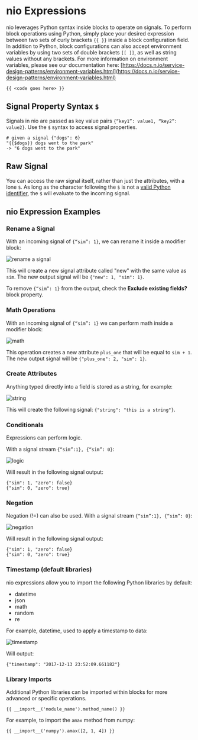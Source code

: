 # nio Expressions

nio leverages Python syntax inside blocks to operate on signals. To perform block operations using Python, simply place your desired expression between two sets of curly brackets `{{ }}` inside a block configuration field. In addition to Python, block configurations can also accept environment variables by using two sets of double brackets `[[ ]]`, as well as string values without any brackets. For more information on environment variables, please see our documentation here: [https://docs.n.io/service-design-patterns/environment-variables.html](https://docs.n.io/service-design-patterns/environment-variables.html)

```
{{ <code goes here> }}
```

## Signal Property Syntax `$`

Signals in nio are passed as key value pairs `{“key1”: value1, “key2”: value2}`. Use the `$` syntax to access signal properties.

```
# given a signal {"dogs": 6}
"{{$dogs}} dogs went to the park"
-> "6 dogs went to the park"
```

## Raw Signal

You can access the raw signal itself, rather than just the attributes, with a lone `$`. As long as the character following the `$` is not a [valid Python identifier](https://docs.python.org/3/reference/lexical_analysis.html#identifiers), the `$` will evaluate to the incoming signal.

## nio Expression Examples

### Rename a Signal

With an incoming signal of `{“sim”: 1}`, we can rename it inside a modifier block:

![rename a signal](/img/expressions/rename.png)

This will create a new signal attribute called "new" with the same value as `sim`.
The new output signal will be `{"new": 1, "sim": 1}`.  

To remove `{“sim”: 1}` from the output, check the **Exclude existing fields?** block property.

### Math Operations

With an incoming signal of `{“sim”: 1}` we can perform math inside a modifier block:

![math](/img/expressions/plus-one.png)

This operation creates a new attribute `plus_one` that will be equal to `sim + 1`.
The new output signal will be `{"plus_one": 2, "sim": 1}`.

### Create Attributes

Anything typed directly into a field is stored as a string, for example:

![string](/img/expressions/string.png)

This will create the following signal:  `{"string": "this is a string"}`.

### Conditionals
Expressions can perform logic.

With a signal stream `{“sim”:1}, {“sim”: 0}`:

![logic](/img/expressions/logic.png)

Will result in the following signal output:
```
{"sim": 1, "zero": false}
{"sim": 0, "zero": true}
```

### Negation
Negation (!=) can also be used.
With a signal stream `{“sim”:1}, {“sim”: 0}`:

![negation](/img/expressions/negation.png)

Will result in the following signal output:
```
{"sim": 1, "zero": false}
{"sim": 0, "zero": true}
```

### Timestamp (default libraries)
nio expressions allow you to import the following Python libraries by default:
- datetime
- json
- math
- random
- re

For example, datetime, used to apply a timestamp to data:

![timestamp](/img/expressions/timestamp.png)

Will output:
```
{"timestamp": "2017-12-13 23:52:09.661182"}
```

### Library Imports

Additional Python libraries can be imported within blocks for more advanced or specific operations.

```
{{ __import__('module_name').method_name() }}
```
For example, to import the `amax` method from numpy:
```
{{ __import__('numpy').amax([2, 1, 4]) }}
```
